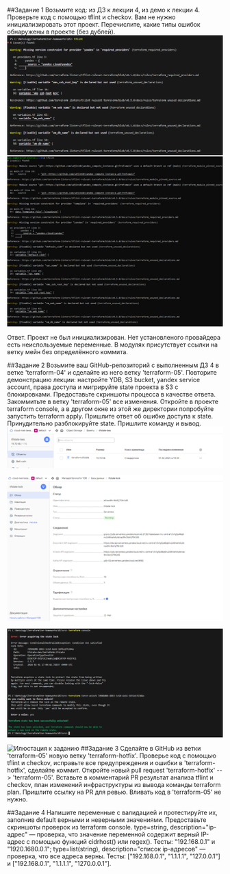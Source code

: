 ##Задание 1
Возьмите код:
из ДЗ к лекции 4,
из демо к лекции 4.
Проверьте код с помощью tflint и checkov. Вам не нужно инициализировать этот проект.
Перечислите, какие типы ошибок обнаружены в проекте (без дублей).
![Илюстация к заданию](https://github.com/chinchanchonTom/devops-netology/blob/terraform-05-hotfix/05/image/step1-1.png)
![Илюстация к заданию](https://github.com/chinchanchonTom/devops-netology/blob/terraform-05-hotfix/05/image/tflint.png)

Ответ. Проект не был инициализирован. Нет установленого провайдера есть неиспользуемые переменные. В модулях присутствует ссылки на ветку мейн без определённого коммита.

##Задание 2
Возьмите ваш GitHub-репозиторий с выполненным ДЗ 4 в ветке 'terraform-04' и сделайте из него ветку 'terraform-05'.
Повторите демонстрацию лекции: настройте YDB, S3 bucket, yandex service account, права доступа и мигрируйте state проекта в S3 с блокировками. Предоставьте скриншоты процесса в качестве ответа.
Закоммитьте в ветку 'terraform-05' все изменения.
Откройте в проекте terraform console, а в другом окне из этой же директории попробуйте запустить terraform apply.
Пришлите ответ об ошибке доступа к state.
Принудительно разблокируйте state. Пришлите команду и вывод.
![Илюстация к заданию](https://github.com/chinchanchonTom/devops-netology/blob/terraform-05-hotfix/05/image/Backet.png)


![Илюстация к заданию](https://github.com/chinchanchonTom/devops-netology/blob/terraform-05-hotfix/05/image/tfstate-lock.png)


![Илюстация к заданию](https://github.com/chinchanchonTom/devops-netology/blob/terraform-05-hotfix/05/image/lock%20id.png)




![Илюстация к заданию]()
##Задание 3
Сделайте в GitHub из ветки 'terraform-05' новую ветку 'terraform-hotfix'.
Проверье код с помощью tflint и checkov, исправьте все предупреждения и ошибки в 'terraform-hotfix', сделайте коммит.
Откройте новый pull request 'terraform-hotfix' --> 'terraform-05'.
Вставьте в комментарий PR результат анализа tflint и checkov, план изменений инфраструктуры из вывода команды terraform plan.
Пришлите ссылку на PR для ревью. Вливать код в 'terraform-05' не нужно.





##Задание 4
Напишите переменные с валидацией и протестируйте их, заполнив default верными и неверными значениями. Предоставьте скриншоты проверок из terraform console.
type=string, description="ip-адрес" — проверка, что значение переменной содержит верный IP-адрес с помощью функций cidrhost() или regex(). Тесты: "192.168.0.1" и "1920.1680.0.1";
type=list(string), description="список ip-адресов" — проверка, что все адреса верны. Тесты: ["192.168.0.1", "1.1.1.1", "127.0.0.1"] и ["192.168.0.1", "1.1.1.1", "1270.0.0.1"].
